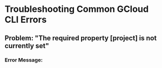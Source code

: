 # Troubleshooting Common GCloud CLI Errors

## Problem: "The required property [project] is not currently set"

### Error Message:

